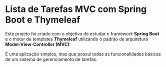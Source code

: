 # Lista de Tarefas MVC com Spring Boot e Thymeleaf

Este projeto foi criado com o objetivo de estudar o framework **Spring Boot** e o motor de templates **Thymeleaf** utilizando o padrão de arquitetura **Model-View-Controller (MVC)**.

É uma aplicação simples, mas que possui todas as funcionalidades básicas de um sistema de gerenciamento de tarefas.